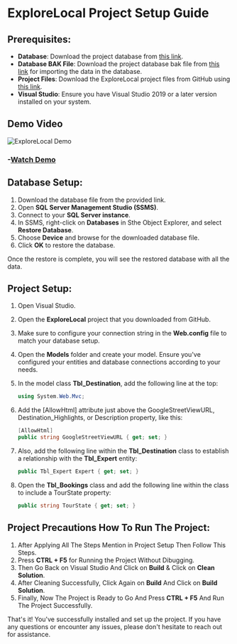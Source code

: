 # ExploreLocal Project Setup Guide

## Prerequisites:

- **Database**: Download the project database from [this link](https://cutt.ly/OwjPXR0Y).
- **Database BAK File**: Download the project database bak file from [this link](https://cutt.ly/DwxXCg3k) for importing the data in the database.
- **Project Files**: Download the ExploreLocal project files from GitHub using [this link](https://cutt.ly/mwkhMEb2).
- **Visual Studio**: Ensure you have Visual Studio 2019 or a later version installed on your system.

## Demo Video

![ExploreLocal Demo](https://img.youtube.com/vi/gUahAt5D2Ek/maxresdefault.jpg)
### -[Watch Demo](https://www.youtube.com/watch?v=gUahAt5D2Ek&ab_channel=MehrozKhan)


## Database Setup:

1. Download the database file from the provided link.
2. Open **SQL Server Management Studio (SSMS)**.
3. Connect to your **SQL Server instance**.
4. In SSMS, right-click on **Databases** in Sthe Object Explorer, and select **Restore Database**.
5. Choose **Device** and browse for the downloaded database file.
6. Click **OK** to restore the database.

Once the restore is complete, you will see the restored database with all the data.

## Project Setup:

1. Open Visual Studio.
2. Open the **ExploreLocal** project that you downloaded from GitHub.
3. Make sure to configure your connection string in the **Web.config** file to match your database setup.
4. Open the **Models** folder and create your model. Ensure you've configured your entities and database connections according to your needs.
5. In the model class **Tbl_Destination**, add the following line at the top:

   ```csharp
   using System.Web.Mvc;
   ```
6. Add the [AllowHtml] attribute just above the GoogleStreetViewURL, Destination_Highlights, or Description property, like this:
   ```csharp
   [AllowHtml]
   public string GoogleStreetViewURL { get; set; }
   ```
8. Also, add the following line within the **Tbl_Destination** class to establish a relationship with the **Tbl_Expert** entity:
   ```csharp
   public Tbl_Expert Expert { get; set; }
   ```
10. Open the **Tbl_Bookings** class and add the following line within the class to include a TourState property:
      ```csharp
      public string TourState { get; set; }
      ```

## Project Precautions How To Run The Project:   
1. After Applying All The Steps Mention in Project Setup Then Follow This Steps.
2. Press **CTRL + F5** for Running the Project Without Dibugging.
3. Then Go Back on Visual Studio And Click on **Build** & Click on **Clean Solution**.
4. After Cleaning Successfully, Click Again on **Build** And Click on **Build Solution**.
5. Finally, Now The Project is Ready to Go And Press **CTRL + F5** And Run The Project Successfully.

That's it! You've successfully installed and set up the project. If you have any questions or encounter any issues, please don't hesitate to reach out for assistance.